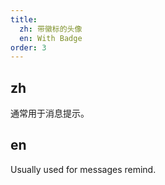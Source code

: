 ```yaml
---
title:
  zh: 带徽标的头像
  en: With Badge
order: 3
---
```


## zh

通常用于消息提示。

## en

Usually used for messages remind.
